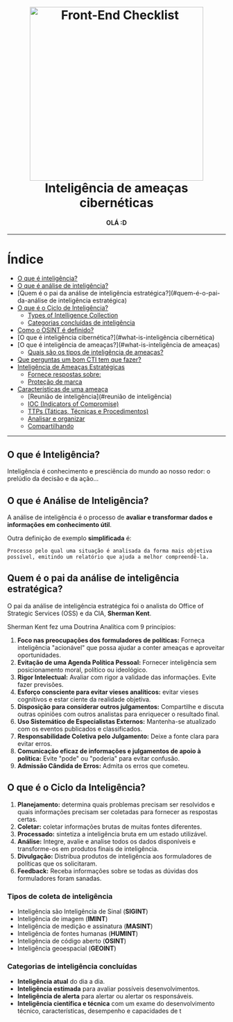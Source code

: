 <h1 align="center">
<br>
  <img src="https://images.squarespace-cdn.com/content/v1/5ef07334254666386ed45a91/1620182935772-Q2JSR2QZDSLL8BXJZ586/Cyber+Threat+Intelligence+Sources+2021.png" alt="Front-End Checklist" width=" 400">
  <br>
Inteligência de ameaças cibernéticas
<br>
</h1>

<h4 align="center">OLÁ :D</h4>

---

# Índice

- [O que é inteligência?](#o-que-é-Inteligência?)
- [O que é análise de inteligência?](#what-is-inteligência-análise)
- [Quem é o pai da análise de inteligência estratégica?](#quem-é-o-pai-da-análise de inteligência estratégica)
- [O que é o Ciclo de Inteligência?](#what-is-the-intelligence-cycle)
    - [Types of Intelligence Collection](#types-of-intelligence-collection)
    - [Categorias concluídas de inteligência](#intelligence-finished-categories)
- [Como o OSINT é definido?](#how-is-the-osint-defined)
- [O que é inteligência cibernética?](#what-is-inteligência cibernética)
- [O que é inteligência de ameaças?](#what-is-inteligência de ameaças)
    - [Quais são os tipos de inteligência de ameaças?](#what-are-the-types-of-threat-intelligence)
- [Que perguntas um bom CTI tem que fazer?](#what-questions-does-a-good-cti-have-to-ask)
- [Inteligência de Ameaças Estratégicas](#strategic-threat-intelligence)
    - [Fornece respostas sobre:](#provides-answers-about)
    - [Proteção de marca](#brand-protection)
- [Características de uma ameaça](#características-de-uma-ameaça)
    - [Reunião de inteligência](#reunião de inteligência)
    - [IOC (Indicators of Compromise)](#ioc-indicators-of-compromise)
    - [TTPs (Táticas, Técnicas e Procedimentos)](#ttps-tactics-techniques-and-procedures)
    - [Analisar e organizar](#analisar-e-organizar)
    - [Compartilhando](#sharing-)

---

## O que é Inteligência?

Inteligência é conhecimento e presciência do mundo ao nosso redor: o prelúdio da decisão e da ação...

## O que é Análise de Inteligência?

A análise de inteligência é o processo de **avaliar e transformar dados e informações em conhecimento útil**.

Outra definição de exemplo **simplificada** é:

```Processo pelo qual uma situação é analisada da forma mais objetiva possível, emitindo um relatório que ajuda a melhor compreendê-la.```

## Quem é o pai da análise de inteligência estratégica?

O pai da análise de inteligência estratégica foi o analista do Office of Strategic Services (OSS) e da CIA, **Sherman Kent**.

Sherman Kent fez uma Doutrina Analítica com 9 princípios:

1. **Foco nas preocupações dos formuladores de políticas:** Forneça inteligência "acionável" que possa ajudar a conter ameaças e aproveitar oportunidades.
2. **Evitação de uma Agenda Política Pessoal:** Fornecer inteligência sem posicionamento moral, político ou ideológico.
3. **Rigor Intelectual:** Avaliar com rigor a validade das informações. Evite fazer previsões.
4. **Esforço consciente para evitar vieses analíticos:** evitar vieses cognitivos e estar ciente da realidade objetiva.
5. **Disposição para considerar outros julgamentos:** Compartilhe e discuta outras opiniões com outros analistas para enriquecer o resultado final.
6. **Uso Sistemático de Especialistas Externos:** Mantenha-se atualizado com os eventos publicados e classificados.
7. **Responsabilidade Coletiva pelo Julgamento:** Deixe a fonte clara para evitar erros.
8. **Comunicação eficaz de informações e julgamentos de apoio à política:** Evite "pode" ou "poderia" para evitar confusão.
9. **Admissão Cândida de Erros:** Admita os erros que cometeu.

## O que é o Ciclo da Inteligência?

1. **Planejamento:** determina quais problemas precisam ser resolvidos e quais informações precisam ser coletadas para fornecer as respostas certas.
2. **Coletar:** coletar informações brutas de muitas fontes diferentes.
3. **Processado:** sintetiza a inteligência bruta em um estado utilizável.
4. **Análise:** Integre, avalie e analise todos os dados disponíveis e transforme-os em produtos finais de inteligência.
5. **Divulgação:** Distribua produtos de inteligência aos formuladores de políticas que os solicitaram.
6. **Feedback:** Receba informações sobre se todas as dúvidas dos formuladores foram sanadas.

### Tipos de coleta de inteligência

- Inteligência são Inteligência de Sinal (**SIGINT**)
- Inteligência de imagem (**IMINT**)
- Inteligência de medição e assinatura (**MASINT**)
- Inteligência de fontes humanas (**HUMINT**)
- Inteligência de código aberto (**OSINT**)
- Inteligência geoespacial (**GEOINT**)

### Categorias de inteligência concluídas

- **Inteligência atual** do dia a dia.
- **Inteligência estimada** para avaliar possíveis desenvolvimentos.
- **Inteligência de alerta** para alertar ou alertar os responsáveis.
- **Inteligência científica e técnica** com um exame do desenvolvimento técnico, características, desempenho e capacidades de t
